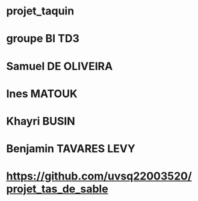 # projet_taquin
# groupe BI TD3
# Samuel DE OLIVEIRA
# Ines MATOUK
# Khayri BUSIN
# Benjamin TAVARES LEVY
# https://github.com/uvsq22003520/projet_tas_de_sable

